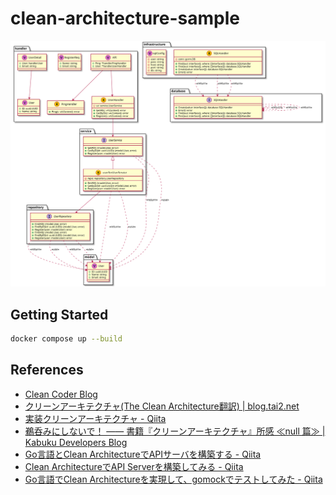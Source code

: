 # clean-architecture-sample

<img src="./architecture.svg">

## Getting Started

```sh
docker compose up --build
```

## References

- [Clean Coder Blog](https://blog.cleancoder.com/uncle-bob/2012/08/13/the-clean-architecture.html)
- [クリーンアーキテクチャ(The Clean Architecture翻訳) | blog.tai2.net](https://blog.tai2.net/the_clean_architecture.html)
- [実装クリーンアーキテクチャ - Qiita](https://qiita.com/nrslib/items/a5f902c4defc83bd46b8)
- [鵜呑みにしないで！ —— 書籍『クリーンアーキテクチャ』所感 ≪null 篇≫ | Kabuku Developers Blog](https://www.kabuku.co.jp/developers/clean-architecture-inconsistency)
- [Go言語とClean ArchitectureでAPIサーバを構築する - Qiita](https://qiita.com/ariku/items/874656b33d2e5acdf281)
- [Clean ArchitectureでAPI Serverを構築してみる - Qiita](https://qiita.com/hirotakan/items/698c1f5773a3cca6193e)
- [Go言語でClean Architectureを実現して、gomockでテストしてみた - Qiita](https://qiita.com/ogady/items/34aae1b2af3080e0fec4)
